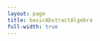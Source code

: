 ```yaml
---
layout: page
title: basicAbstractAlgebra
full-width: true
---
```



<div style="text-align: center">
<object type="image/svg+xml" data="/svgs/basicAbstractAlgebra.txt.svg"> </object>
</div>
